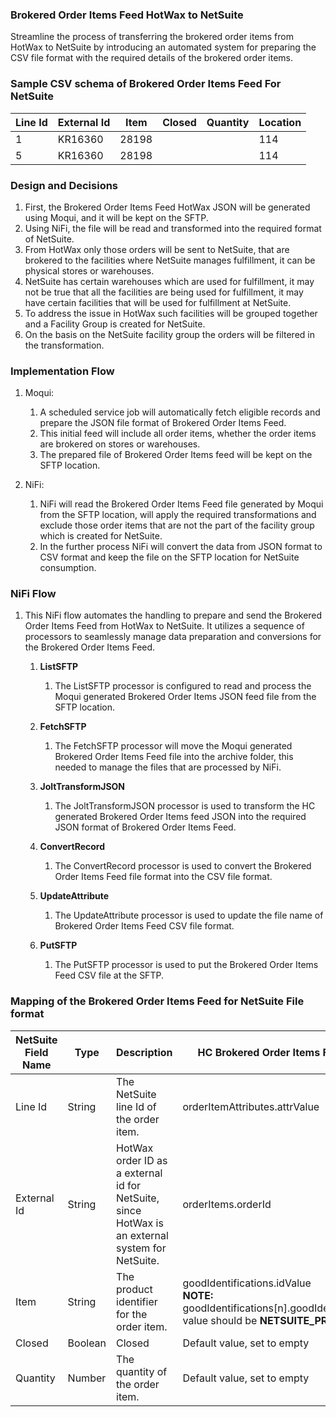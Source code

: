 ### Brokered Order Items Feed HotWax to NetSuite

Streamline the process of transferring the brokered order items from HotWax to NetSuite by introducing an automated system for preparing the CSV file format with the required details of the brokered order items.

### Sample CSV schema of Brokered Order Items Feed For NetSuite
| Line Id | External Id | Item  | Closed | Quantity | Location |
|---------|-------------|-------|--------|----------|----------|
| 1       | KR16360     | 28198 |        |          | 114      |
| 5       | KR16360     | 28198 |        |          | 114      |

### Design and Decisions
1. First, the Brokered Order Items Feed HotWax JSON will be generated using Moqui, and it will be kept on the SFTP.
2. Using NiFi, the file will be read and transformed into the required format of NetSuite.
3. From HotWax only those orders will be sent to NetSuite, that are brokered to the facilities where NetSuite manages fulfillment, it can be physical stores or warehouses.
4. NetSuite has certain warehouses which are used for fulfillment, it may not be true that all the facilities are being used for fulfillment, it may have certain facilities that will be used for fulfillment at NetSuite.
5. To address the issue in HotWax such facilities will be grouped together and a Facility Group is created for NetSuite.
6. On the basis on the NetSuite facility group the orders will be filtered in the transformation.

### Implementation Flow

1. Moqui:
    1. A scheduled service job will automatically fetch eligible records and prepare the JSON file format of Brokered Order Items Feed.
    2. This initial feed will include all order items, whether the order items are brokered on stores or warehouses.
    3. The prepared file of Brokered Order Items feed will be kept on the SFTP location.

2. NiFi:
    1. NiFi will read the Brokered Order Items Feed file generated by Moqui from the SFTP location, will apply the required transformations
       and exclude those order items that are not the part of the facility group which is created for NetSuite.
    2. In the further process NiFi will convert the data from JSON format to CSV format and keep the file on the SFTP location for NetSuite consumption.


### NiFi Flow
1. This NiFi flow automates the handling to prepare and send the Brokered Order Items Feed from HotWax to NetSuite.
   It utilizes a sequence of processors to seamlessly manage data preparation and conversions for the Brokered Order Items Feed.
    1. **ListSFTP**
        1. The ListSFTP processor is configured to read and process the Moqui generated Brokered Order Items JSON feed file from the SFTP location.

    2. **FetchSFTP**
        1. The FetchSFTP processor will move the Moqui generated Brokered Order Items Feed file into the archive folder, this needed to manage the files that are processed by NiFi.

    3. **JoltTransformJSON**
        1. The JoltTransformJSON processor is used to transform the HC generated Brokered Order Items feed JSON into the
           required JSON format of Brokered Order Items Feed.

    4. **ConvertRecord**
        1. The ConvertRecord processor is used to convert the Brokered Order Items Feed file format into the CSV file format.

    5. **UpdateAttribute**
        1. The UpdateAttribute processor is used to update the file name of Brokered Order Items Feed CSV file format.

    6. **PutSFTP**
        1. The PutSFTP processor is used to put the Brokered Order Items Feed CSV file at the SFTP.


### Mapping of the Brokered Order Items Feed for NetSuite File format

| NetSuite Field Name | Type    | Description    | HC Brokered Order Items Feed Mapping |
|---------------------|---------|----------------|----------------------|
| Line Id             | String  | The NetSuite line Id of the order item. | orderItemAttributes.attrValue |
| External Id         | String  | HotWax order ID as a external id for NetSuite, since HotWax is an external system for NetSuite. | orderItems.orderId   |
| Item                | String  | The product identifier for the order item. | goodIdentifications.idValue </br> **NOTE:** goodIdentifications[n].goodIdentificationTypeId value should be **NETSUITE_PRODUCT_ID** |
| Closed              | Boolean | Closed         | Default value, set to empty |
| Quantity            | Number  | The quantity of the order item. | Default value, set to empty |
